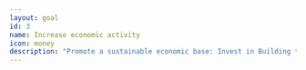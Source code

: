 ```yaml
---
layout: goal
id: 3
name: Increase economic activity
icon: money
description: "Promote a sustainable economic base: Invest in Building the Promise Zone _ Facilitate and promote projects and program initiatives that support economic growth, quality of life, and job creation in key areas of the Promise Zone."
---
```

